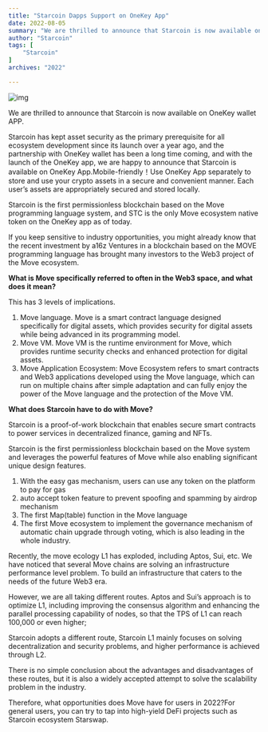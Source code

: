 ```yaml
---
title: "Starcoin Dapps Support on OneKey App"
date: 2022-08-05
summary: "We are thrilled to announce that Starcoin is now available on OneKey wallet APP. Starcoin has kept asset security as the primary prerequisite for all ecosystem development since its launch over a year ago, and the..."
author: "Starcoin"
tags: [
    "Starcoin"
]
archives: "2022"

---
```


![img](/images/hackathon/dapps1.png)

We are thrilled to announce that Starcoin is now available on OneKey wallet APP.

Starcoin has kept asset security as the primary prerequisite for all ecosystem development since its launch over a year ago, and the partnership with OneKey wallet has been a long time coming, and with the launch of the OneKey app, we are happy to announce that Starcoin is available on OneKey App.Mobile-friendly！Use OneKey App separately to store and use your crypto assets in a secure and convenient manner. Each user’s assets are appropriately secured and stored locally.

Starcoin is the first permissionless blockchain based on the Move programming language system, and STC is the only Move ecosystem native token on the OneKey app as of today.

If you keep sensitive to industry opportunities, you might already know that the recent investment by a16z Ventures in a blockchain based on the MOVE programming language has brought many investors to the Web3 project of the Move ecosystem.

**What is Move specifically referred to often in the Web3 space, and what does it mean?**

This has 3 levels of implications.

1. Move language. Move is a smart contract language designed specifically for digital assets, which provides security for digital assets while being advanced in its programming model.
2. Move VM. Move VM is the runtime environment for Move, which provides runtime security checks and enhanced protection for digital assets.
3. Move Application Ecosystem: Move Ecosystem refers to smart contracts and Web3 applications developed using the Move language, which can run on multiple chains after simple adaptation and can fully enjoy the power of the Move language and the protection of the Move VM.

**What does Starcoin have to do with Move?**

Starcoin is a proof-of-work blockchain that enables secure smart contracts to power services in decentralized finance, gaming and NFTs.

Starcoin is the first permissionless blockchain based on the Move system and leverages the powerful features of Move while also enabling significant unique design features.

1. With the easy gas mechanism, users can use any token on the platform to pay for gas
2. auto accept token feature to prevent spoofing and spamming by airdrop mechanism
3. The first Map(table) function in the Move language
4. The first Move ecosystem to implement the governance mechanism of automatic chain upgrade through voting, which is also leading in the whole industry.

Recently, the move ecology L1 has exploded, including Aptos, Sui, etc. We have noticed that several Move chains are solving an infrastructure performance level problem. To build an infrastructure that caters to the needs of the future Web3 era.

However, we are all taking different routes. Aptos and Sui’s approach is to optimize L1, including improving the consensus algorithm and enhancing the parallel processing capability of nodes, so that the TPS of L1 can reach 100,000 or even higher;

Starcoin adopts a different route, Starcoin L1 mainly focuses on solving decentralization and security problems, and higher performance is achieved through L2.

There is no simple conclusion about the advantages and disadvantages of these routes, but it is also a widely accepted attempt to solve the scalability problem in the industry.

Therefore, what opportunities does Move have for users in 2022?For general users, you can try to tap into high-yield DeFi projects such as Starcoin ecosystem Starswap.